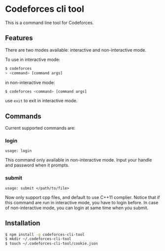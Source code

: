 # Codeforces cli tool

This is a command line tool for Codeforces.

## Features

There are two modes available: interactive and non-interactive mode.

To use in interactive mode:
```bash
$ codeforces
> <command> [command args]
```
in non-interactive mode:
```bash
$ codeforces <command> [command args]
```

use `exit` to exit in interactive mode.

## Commands

Current supported commands are:

### login
    usage: login
This command only available in non-interactive mode. Input your handle and password when it prompts.


### submit
    usage: submit </path/to/file>
Now only support cpp files, and default to use C++11 complier.
Notice that if this command are run in interactive mode, you have to login before. In case of non-interactive mode, you can login at same time when you submit.

## Installation
```bash
$ npm install -g codeforces-cli-tool
$ mkdir ~/.codeforces-cli-tool
$ touch ~/.codeforces-cli-tool/cookie.json
```
